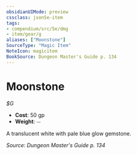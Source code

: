 ```yaml
---
obsidianUIMode: preview
cssclass: json5e-item
tags:
- compendium/src/5e/dmg
- item/gear/g
aliases: ["Moonstone"]
SourceType: "Magic Item"
NoteIcon: magicitem
BookSource: Dungeon Master's Guide p. 134
---
```

# Moonstone
*$G*  

- **Cost**: 50 gp
- **Weight**: ⏤

A translucent white with pale blue glow gemstone.

*Source: Dungeon Master's Guide p. 134*